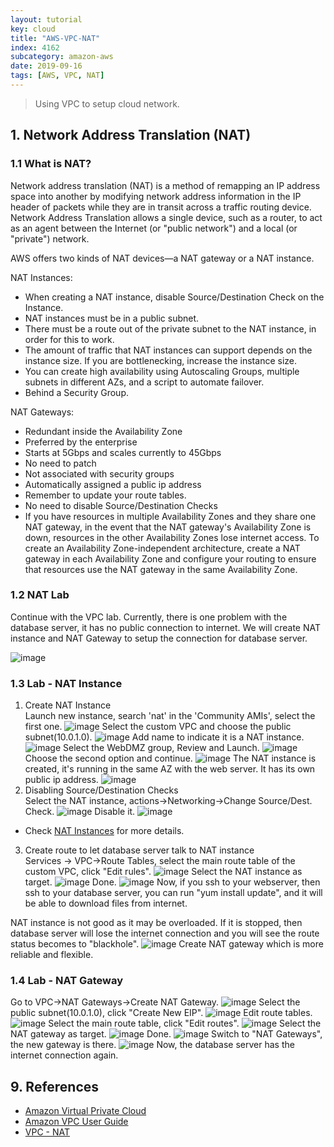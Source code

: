 ```yaml
---
layout: tutorial
key: cloud
title: "AWS-VPC-NAT"
index: 4162
subcategory: amazon-aws
date: 2019-09-16
tags: [AWS, VPC, NAT]
---
```


> Using VPC to setup cloud network.

## 1. Network Address Translation (NAT)
### 1.1 What is NAT?
Network address translation (NAT) is a method of remapping an IP address space into another by modifying network address information in the IP header of packets while they are in transit across a traffic routing device. Network Address Translation allows a single device, such as a router, to act as an agent between the Internet (or "public network") and a local (or "private") network.

AWS offers two kinds of NAT devices—a NAT gateway or a NAT instance.

NAT Instances:
* When creating a NAT instance, disable Source/Destination Check on the Instance.
* NAT instances must be in a public subnet.
* There must be a route out of the private subnet to the NAT instance, in order for this to work.
* The amount of traffic that NAT instances can support depends on the instance size. If you are bottlenecking, increase the instance size.
* You can create high availability using Autoscaling Groups, multiple subnets in different AZs, and a script to automate failover.
* Behind a Security Group.

NAT Gateways:
* Redundant inside the Availability Zone
* Preferred by the enterprise
* Starts at 5Gbps and scales currently to 45Gbps
* No need to patch
* Not associated with security groups
* Automatically assigned a public ip address
* Remember to update your route tables.
* No need to disable Source/Destination Checks
* If you have resources in multiple Availability Zones and they share one NAT gateway, in the event that the NAT gateway's Availability Zone is down, resources in the other Availability Zones lose internet access. To create an Availability Zone-independent architecture, create a NAT gateway in each Availability Zone and configure your routing to ensure that resources use the NAT gateway in the same Availability Zone.

### 1.2 NAT Lab
Continue with the VPC lab. Currently, there is one problem with the database server, it has no public connection to internet. We will create NAT instance and NAT Gateway to setup the connection for database server.

![image](/assets/images/cloud/4109/7-4-nat-gateway-1.png)
### 1.3 Lab - NAT Instance
1) Create NAT Instance  
Launch new instance, search 'nat' in the 'Community AMIs', select the first one.
![image](/assets/images/cloud/4109/7-4-nat-gateway-2.png)
Select the custom VPC and choose the public subnet(10.0.1.0).
![image](/assets/images/cloud/4109/7-4-nat-gateway-3.png)
Add name to indicate it is a NAT instance.
![image](/assets/images/cloud/4109/7-4-nat-gateway-4.png)
Select the WebDMZ group, Review and Launch.
![image](/assets/images/cloud/4109/7-4-nat-gateway-5.png)
Choose the second option and continue.
![image](/assets/images/cloud/4109/7-4-nat-gateway-6.png)
The NAT instance is created, it's running in the same AZ with the web server. It has its own public ip address.
![image](/assets/images/cloud/4109/7-4-nat-gateway-7.png)
2) Disabling Source/Destination Checks  
Select the NAT instance, actions->Networking->Change Source/Dest. Check.
![image](/assets/images/cloud/4109/7-4-nat-gateway-8.png)
Disable it.
![image](/assets/images/cloud/4109/7-4-nat-gateway-9.png)
* Check [NAT Instances](https://docs.aws.amazon.com/vpc/latest/userguide/VPC_NAT_Instance.html) for more details.

3) Create route to let database server talk to NAT instance  
Services -> VPC->Route Tables, select the main route table of the custom VPC, click "Edit rules".
![image](/assets/images/cloud/4109/7-4-nat-gateway-10.png)
Select the NAT instance as target.
![image](/assets/images/cloud/4109/7-4-nat-gateway-11.png)
Done.
![image](/assets/images/cloud/4109/7-4-nat-gateway-12.png)
Now, if you ssh to your webserver, then ssh to your database server, you can run "yum install update", and it will be able to download files from internet.

NAT instance is not good as it may be overloaded. If it is stopped, then database server will lose the internet connection and you will see the route status becomes to "blackhole".
![image](/assets/images/cloud/4109/7-4-nat-gateway-13.png)
Create NAT gateway which is more reliable and flexible.
### 1.4 Lab - NAT Gateway
Go to VPC->NAT Gateways->Create NAT Gateway.
![image](/assets/images/cloud/4109/7-4-nat-gateway-14.png)
Select the public subnet(10.0.1.0), click "Create New EIP".
![image](/assets/images/cloud/4109/7-4-nat-gateway-15.png)
Edit route tables.
![image](/assets/images/cloud/4109/7-4-nat-gateway-16.png)
Select the main route table, click "Edit routes".
![image](/assets/images/cloud/4109/7-4-nat-gateway-17.png)
Select the NAT gateway as target.
![image](/assets/images/cloud/4109/7-4-nat-gateway-18.png)
Done.
![image](/assets/images/cloud/4109/7-4-nat-gateway-19.png)
Switch to "NAT Gateways", the new gateway is there.
![image](/assets/images/cloud/4109/7-4-nat-gateway-20.png)
Now, the database server has the internet connection again.

## 9. References
* [Amazon Virtual Private Cloud](https://aws.amazon.com/vpc/)
* [Amazon VPC User Guide](https://docs.aws.amazon.com/vpc/latest/userguide/what-is-amazon-vpc.html)
* [VPC - NAT](https://docs.aws.amazon.com/vpc/latest/userguide/vpc-nat.html)
